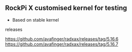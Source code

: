 ## RockPi X customised kernel for testing

* Based on stable kernel

releases

https://github.com/avafinger/radxax/releases/tag/5.16.6
https://github.com/avafinger/radxax/releases/tag/5.16.7
